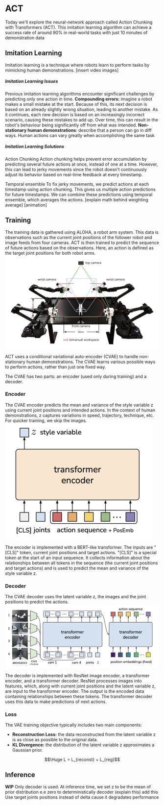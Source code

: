 # ACT

Today we'll explore the neural-network approach called Action Chunking with Transformers (ACT). This imitation learning algorithm can achieve a success rate of around 90% in real-world tasks with just 10 minutes of demonstration data
## Imitation Learning
Imitation learning is a technique where robots learn to perform tasks by mimicking human demonstrations.
[insert video images]

##### Imitation Learning Issues
Previous imitation learning algorithms encounter significant challenges by predicting only one action in time.
**Compounding errors:**  imagine a robot makes a small mistake at the start. Because of this, its next decision is based on an already slightly wrong situation, leading to another mistake. As it continues, each new decision is based on an increasingly incorrect scenario, causing these mistakes to add up. Over time, this can result in the robot's behaviour being significantly off from what was intended.
**Non-stationary human demonstrations**: describe that a person can go in diff ways.
Human actions can vary greatly when accomplishing the same task

##### Imitation Learning Solutions
Action Chunking
Action chunking helps prevent error accumulation by predicting several future actions at once, instead of one at a time. However, this can lead to jerky movements since the robot doesn't continuously adjust its behavior based on real-time feedback at every timestamp.

Temporal ensemble
To fix jerky movements, we predict actions at each timestamp using action chunking. This gives us multiple action predictions for future timestamps. We can combine these predictions using temporal ensemble, which averages the actions.
[explain math behind weighting average]
[animation]

## Training
The training data is gathered using ALOHA, a robot arm system. This data is observations such as the current joint positions of the follower robot and image feeds from four cameras. ACT is then trained to predict the sequence of future actions based on the observations. Here, an action is defined as the target joint positions for both robot arms.
![ALOHA](res/aloha.png)

ACT uses a conditional variational auto-encoder (CVAE) to handle non-stationary human demonstrations. The CVAE learns various possible ways to perform actions, rather than just one fixed way.

The CVAE has two parts: an encoder (used only during training) and a decoder.
### Encoder
The CVAE encoder predicts the mean and variance of the style variable z using current joint positions and intended actions. In the context of human demonstrations, z captures variations in speed, trajectory, technique, etc. For quicker training, we skip the images.
![ACT Transformer Encoder](res/act_transformer_encoder.png)

The encoder is implemented with a BERT-like transformer. The inputs are "[CLS]" token, current joint positions and target actions. "[CLS]" is a special token at the start of an input sequence. It collects information about the relationships between all tokens in the sequence (the current joint positions and target actions) and is used to predict the mean and variance of the style variable z.
### Decoder
The CVAE decoder uses the latent variable z, the images and the joint positions to predict the actions.
![ACT Transformer Decoder](res/act_transformer_decoder.png)

The decoder is implemented with ResNet image encoder, a transformer encoder, and a transformer decoder. ResNet processes images into features, which, along with current joint positions and the latent variable z, are input to the transformer encoder. The output is the encoded data containing relationships between these tokens. The transformer decoder uses this data to make predictions of next actions.
### Loss
The VAE training objective typically includes two main components:
- **Reconstruction Loss:** the data reconstructed from the latent variable z is as close as possible to the original data.
- **KL Divergence:** the distribution of the latent variable z approximates a Gaussian prior.

$$\Huge L = L_{reconst} + L_{reg}$$

## Inference
**WIP**
Only decoder is used.
At inference time, we set z to be the mean of prior distribution e.e zero to deterministically decoder (explain this)
add this Use target joints positions instead of delta cause it degradates performance
